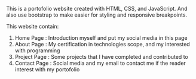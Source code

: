 This is a portofolio website created with HTML, CSS, and JavaScript. And also use bootstrap to make easier for styling and responsive breakpoints.

This website contain:
1. Home Page : Introduction myself and put my social media in this page
2. About Page : My certification in technologies scope, and my interested with programming
3. Project Page : Some projects that I have completed and contributed to
4. Contact Page : Social media and my email to contact me if the reader interest with my portofolio

